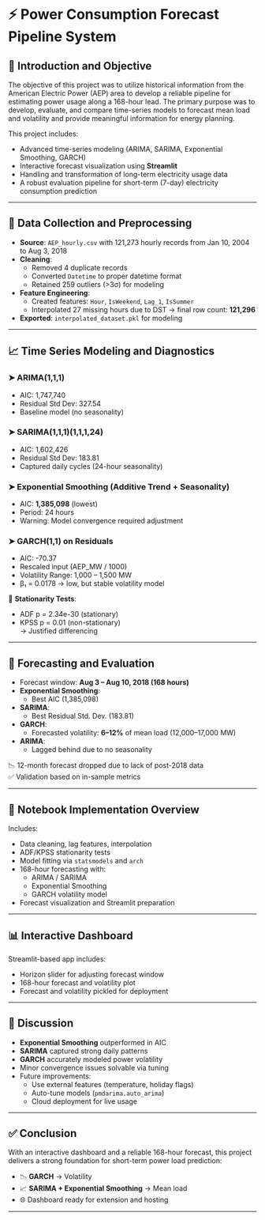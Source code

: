# ⚡ Power Consumption Forecast Pipeline System

## 📌 Introduction and Objective

The objective of this project was to utilize historical information from the American Electric Power (AEP) area to develop a reliable pipeline for estimating power usage along a 168-hour lead. The primary purpose was to develop, evaluate, and compare time-series models to forecast mean load and volatility and provide meaningful information for energy planning. 

This project includes:
- Advanced time-series modeling (ARIMA, SARIMA, Exponential Smoothing, GARCH)
- Interactive forecast visualization using **Streamlit**
- Handling and transformation of long-term electricity usage data
- A robust evaluation pipeline for short-term (7-day) electricity consumption prediction

---

## 🧹 Data Collection and Preprocessing

- **Source**: `AEP_hourly.csv` with 121,273 hourly records from Jan 10, 2004 to Aug 3, 2018
- **Cleaning**:
  - Removed 4 duplicate records
  - Converted `Datetime` to proper datetime format
  - Retained 259 outliers (>3σ) for modeling
- **Feature Engineering**:
  - Created features: `Hour`, `IsWeekend`, `Lag_1`, `IsSummer`
  - Interpolated 27 missing hours due to DST → final row count: **121,296**
- **Exported**: `interpolated_dataset.pkl` for modeling

---

## 📈 Time Series Modeling and Diagnostics

### ➤ ARIMA(1,1,1)
- AIC: 1,747,740  
- Residual Std Dev: 327.54  
- Baseline model (no seasonality)

### ➤ SARIMA(1,1,1)(1,1,1,24)
- AIC: 1,602,426  
- Residual Std Dev: 183.81  
- Captured daily cycles (24-hour seasonality)

### ➤ Exponential Smoothing (Additive Trend + Seasonality)
- AIC: **1,385,098** (lowest)
- Period: 24 hours  
- Warning: Model convergence required adjustment

### ➤ GARCH(1,1) on Residuals
- AIC: -70.37  
- Rescaled input (AEP_MW / 1000)  
- Volatility Range: 1,000 – 1,500 MW  
- β₁ = 0.0178 → low, but stable volatility model

📌 **Stationarity Tests**:
- ADF p = 2.34e-30 (stationary)
- KPSS p = 0.01 (non-stationary)  
→ Justified differencing

---

## 🔮 Forecasting and Evaluation

- Forecast window: **Aug 3 – Aug 10, 2018 (168 hours)**
- **Exponential Smoothing**:
  - Best AIC (1,385,098)
- **SARIMA**:
  - Best Residual Std. Dev. (183.81)
- **GARCH**:
  - Forecasted volatility: **6–12%** of mean load (12,000–17,000 MW)
- **ARIMA**:
  - Lagged behind due to no seasonality

📉 12-month forecast dropped due to lack of post-2018 data  
✅ Validation based on in-sample metrics

---

## 🧪 Notebook Implementation Overview

Includes:
- Data cleaning, lag features, interpolation
- ADF/KPSS stationarity tests
- Model fitting via `statsmodels` and `arch`
- 168-hour forecasting with:
  - ARIMA / SARIMA
  - Exponential Smoothing
  - GARCH volatility model
- Forecast visualization and Streamlit preparation

---

## 📊 Interactive Dashboard

Streamlit-based app includes:
- Horizon slider for adjusting forecast window
- 168-hour forecast and volatility plot
- Forecast and volatility pickled for deployment

---

## 🧠 Discussion

- **Exponential Smoothing** outperformed in AIC
- **SARIMA** captured strong daily patterns
- **GARCH** accurately modeled power volatility  
- Minor convergence issues solvable via tuning
- Future improvements:
  - Use external features (temperature, holiday flags)
  - Auto-tune models (`pmdarima.auto_arima`)
  - Cloud deployment for live usage

---

## ✅ Conclusion

With an interactive dashboard and a reliable 168-hour forecast, this project delivers a strong foundation for short-term power load prediction:

- 📉 **GARCH** → Volatility
- 📈 **SARIMA + Exponential Smoothing** → Mean load
- 🌐 Dashboard ready for extension and hosting

---
